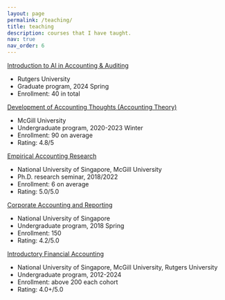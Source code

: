 ```yaml
---
layout: page
permalink: /teaching/
title: teaching
description: courses that I have taught.
nav: true
nav_order: 6
---
```


<a href="teaching">Introduction to AI in Accounting & Auditing</a>
- Rutgers University
- Graduate program, 2024 Spring
- Enrollment: 40 in total

<a href="teaching">Development of Accounting Thoughts (Accounting Theory)</a>
- McGill University
- Undergraduate program, 2020-2023 Winter
- Enrollment: 90 on average
- Rating: 4.8/5 

<a href="teaching">Empirical Accounting Research</a>
- National University of Singapore, McGill University
- Ph.D. research seminar, 2018/2022
- Enrollment: 6 on average
- Rating: 5.0/5.0

<a href="teaching">Corporate Accounting and Reporting</a>
- National University of Singapore
- Undergraduate program, 2018 Spring
- Enrollment: 150
- Rating: 4.2/5.0 

<a href="teaching">Introductory Financial Accounting</a>
- National University of Singapore, McGill University, Rutgers University
- Undergraduate program, 2012-2024
- Enrollment: above 200 each cohort
- Rating: 4.0+/5.0 